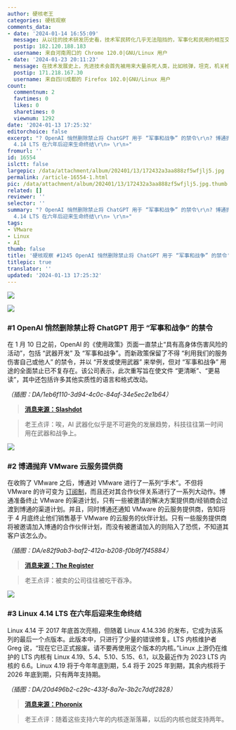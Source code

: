 ```yaml
---
author: 硬核老王
categories: 硬核观察
comments_data:
- date: '2024-01-14 16:55:09'
  message: 从以往的技术研发历史看，技术军民转化几乎无法阻挡的，军事化和民用的相互交叉极大促进了技术的发展，比如核武不就这样吗，啊哈，不然这个世界估计很多国家和地区现在还得烧煤发电
  postip: 182.120.188.183
  username: 来自河南周口的 Chrome 120.0|GNU/Linux 用户
- date: '2024-01-23 20:11:23'
  message: 在技术发展史上，先进技术会首先被用来大量杀死人类，比如核弹，坦克，机关枪
  postip: 171.218.167.30
  username: 来自四川成都的 Firefox 102.0|GNU/Linux 用户
count:
  commentnum: 2
  favtimes: 0
  likes: 0
  sharetimes: 0
  viewnum: 1292
date: '2024-01-13 17:25:32'
editorchoice: false
excerpt: "? OpenAI 悄然删除禁止将 ChatGPT 用于 “军事和战争” 的禁令\r\n? 博通抛弃 VMware 云服务提供商\r\n? Linux
  4.14 LTS 在六年后迎来生命终结\r\n» \r\n»"
fromurl: ''
id: 16554
islctt: false
largepic: /data/attachment/album/202401/13/172432a3aa888zf5wfjlj5.jpg
permalink: /article-16554-1.html
pic: /data/attachment/album/202401/13/172432a3aa888zf5wfjlj5.jpg.thumb.jpg
related: []
reviewer: ''
selector: ''
summary: "? OpenAI 悄然删除禁止将 ChatGPT 用于 “军事和战争” 的禁令\r\n? 博通抛弃 VMware 云服务提供商\r\n? Linux
  4.14 LTS 在六年后迎来生命终结\r\n» \r\n»"
tags:
- VMware
- Linux
- AI
thumb: false
title: '硬核观察 #1245 OpenAI 悄然删除禁止将 ChatGPT 用于 “军事和战争” 的禁令'
titlepic: true
translator: ''
updated: '2024-01-13 17:25:32'
---
```


![](/data/attachment/album/202401/13/172432a3aa888zf5wfjlj5.jpg)


![](/data/attachment/album/202401/13/172444huflnfljubqfblnf.png)


### #1 OpenAI 悄然删除禁止将 ChatGPT 用于 “军事和战争” 的禁令


在 1 月 10 日之前，OpenAI 的《使用政策》页面一直禁止“具有高身体伤害风险的活动”，包括 “武器开发” 及 “军事和战争”。而新政策保留了不得 “利用我们的服务伤害自己或他人” 的禁令，并以 “开发或使用武器” 来举例，但对 “军事和战争” 用途的全面禁止已不复存在。该公司表示，此次重写旨在使文件 “更清晰”、“更易读”，其中还包括许多其他实质性的语言和格式改动。


*（插图：DA/1eb6f110-3d94-4c0c-84af-34e5ec2e1b64）*



> 
> **[消息来源：Slashdot](https://tech.slashdot.org/story/24/01/12/202225/openai-quietly-deletes-ban-on-using-chatgpt-for-military-and-warfare)**
> 
> 
> 



> 
> 老王点评：唉，AI 武器化似乎是不可避免的发展趋势，科技往往第一时间用在武器和战争上。
> 
> 
> 


![](/data/attachment/album/202401/13/172503qk8hk5xiect53hx5.png)


### #2 博通抛弃 VMware 云服务提供商


在收购了 VMware 之后，博通对 VMware 进行了一系列“手术”。不但将 VMware 的许可变为 [订阅制](/article-16470-1.html)，而且还对其合作伙伴关系进行了一系列大动作。博通准备终止 VMware 的渠道计划，只有一些被邀请的解决方案提供商/经销商会过渡到博通的渠道计划。并且，同时博通还通知 VMware 的云服务提供商，告知将于 4 月底终止他们销售基于 VMware 的云服务的伙伴计划。只有一些服务提供商将被邀请加入博通的合作伙伴计划，而没有被邀请加入的则陷入了恐慌，不知道其客户该怎么办。


*（插图：DA/e82f9ab3-baf2-412a-b208-f0b9f7f45884）*



> 
> **[消息来源：The Register](https://www.theregister.com/2024/01/10/broadcom_ends_vmware_partner_program/)**
> 
> 
> 



> 
> 老王点评：被卖的公司往往被吃干吞净。
> 
> 
> 


![](/data/attachment/album/202401/13/172519hbbrklq3cnn5brb3.png)


### #3 Linux 4.14 LTS 在六年后迎来生命终结


Linux 4.14 于 2017 年底首次亮相，但随着 Linux 4.14.336 的发布，它成为该系列的最后一个点版本。此版本中，只进行了少量的错误修复。LTS 内核维护者 Greg 说，“现在它已正式报废。请不要再使用这个版本的内核。”Linux 上游仍在维护的 LTS 内核有 Linux 4.19、5.4、5.10、5.15、6.1，以及最近作为 2023 LTS 内核的 6.6。Linux 4.19 将于今年年底到期，5.4 将于 2025 年到期，其余内核将于 2026 年底到期，只有两年支持期。


*（插图：DA/20d496b2-c29c-433f-8a7e-3b2c7ddf2828）*



> 
> **[消息来源：Phoronix](https://www.phoronix.com/news/Linux-4.14-LTS-Reaches-EOL)**
> 
> 
> 



> 
> 老王点评：随着这些支持六年的内核逐渐落幕，以后的内核也就支持两年。
> 
> 
>